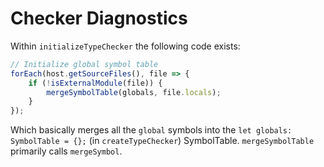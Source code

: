 # Checker Diagnostics

Within `initializeTypeChecker` the following code exists:

```typescript
// Initialize global symbol table
forEach(host.getSourceFiles(), file => {
    if (!isExternalModule(file)) {
        mergeSymbolTable(globals, file.locals);
    }
});
```

Which basically merges all the `global` symbols into the `let globals: SymbolTable = {};` \(in `createTypeChecker`\) SymbolTable. `mergeSymbolTable` primarily calls `mergeSymbol`.

